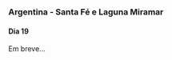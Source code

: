 

### Argentina - Santa Fé e Laguna Miramar

#### Dia 19

Em breve...

<!--



São Tomé - Fui até o município de Paraná na entrada do túnel.
Um supervisor me levou numa caminhonete até o outro lado do túnel.
Dei umas voltas pela cidade até encontrar um óculos EPI escuro.
Esse é o terceiro que tenho.
Em Santa Fé também queria trocar uns reais por pesos.
Esperei até abrir depois das 16:30 e o cambio não abriu.
Fui para o camping municipal..25 pesos.
*falar dos campings municipais* 


#### Dia 20

Sá Pereira.
Voltei até Santa Fé para trocar reais e pediram o passaporte... começando o dia andando 15km em vão.
Voltei para buscar, tinha um vento lateral a favor.
Estrada boa.
Fiquei nos bombeiros, deram janta, fomos buscar.

#### Dia 21

Colonia Cello

Esperei nos bombeiros até parar a chuva.
Estrada boa, vento favorável.
Cheguei na policia, não tinha ninguém, o visinho começou a conversar e logo já ofereceu a casa.
Gaston, Sofia e a filha Anita.
Sofia Tocou umas músicas argentinas - zamba carpera, chamamé, carnavalito, Gato, chacarera.
A praça é quase maior que a cidade.
Tinha gravado as músicas que ela tocou, mas perdi.

![A familia que me recebeu em Colonia Cello](./assets/FB_IMG_15097999207876126.jpg)

#### Dia 22

La Paquita

Por muitoa sorte no dia que eu mudo de direção, o vento muda também a meu favor.
Passo por San Francisco, alguém passando de carro grita de longe  "dónde es?".

Um motorista faz sinal para eu parar e me oferece uma pizza! Já tinham parado no meio do pampa gaucho pra dar umas laranjas e bergamotas, mas uma pizza quentinha!!?

Em La Paquita a policia indica um estabelecimento tipo CTG para pernoitar.
Uma pessoa convida para um mate na manhã seguinte e também para um aniversário de um bebê de 1 ano.

#### Dia 23

Miramar - Laguna mar Chiquita

Vejo muitos pássaros atravessando a rua voando toda a manhã.
Chegando em Miramar, passo pelo hotel abandonado Viena, fico num camping próximo.
Vejo Flamingos de longe.

#### Dia 24

La Para

Vou até outro ponto próximo da laguna em um camping.
Um grupo de homens argentinos me convidam para se juntar e oferecem assado.

![](./assets/20171104_151600.jpg)







### Argentina - Sierras Chicas de Cordoba

Em breve...

### Argentina - Los Gigantes e Los Tuneles

Em breve...











Cansei de ficar se preocupando no que postar nas redes e decidi aproveitar o agora 

Dica preciosa: Cagar de manha

Foto de flor com andes no fundo

Estar fazendo algo muito diferente fez acessar memórias do subconciente

Niveis de mulambiker - uruguai barraca (lona que coloca na cerca)

Botar oleo na correia, anel por anel

-->

